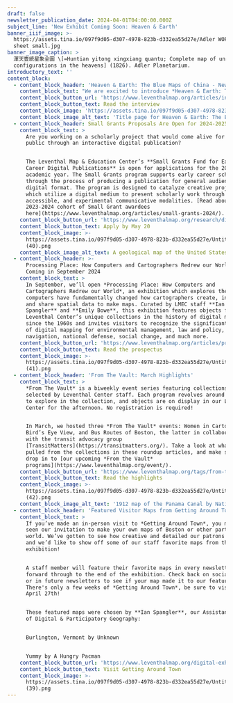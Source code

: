 ```yaml
---
draft: false
newsletter_publication_date: 2024-04-01T04:00:00.000Z
subject_line: 'New Exhibit Coming Soon: Heaven & Earth'
banner_iiif_image: >-
  https://assets.tina.io/097f9d05-d307-4978-823b-d332ea55d27e/Adler WOP 69 AJR
  sheet small.jpg
banner_image_caption: >
  渾天壹統星象全圖 \[=Huntian yitong xingxiang quantu; Complete map of unified star
  configurations in the heavens] (1826). Adler Planetarium.
introductory_text: ''
content_block:
  - content_block_header: 'Heaven & Earth: The Blue Maps of China - New Exhibition Opening May 11'
    content_block_text: "We are excited to introduce *Heaven & Earth: The Blue Maps of China*, our newest exhibition debuting May 11, 2024 at the Leventhal Map & Education Center.\n\nThis exhibition considers two series of large-format maps printed using Prussian blue—one terrestrial and one celestial. *Heaven & Earth* puts these two maps, never before exhibited together, into the context of China during the Qing Dynasty, and reveals them as unique in the global history of mapmaking.\n\nThe exhibition is guest curated by **Dr. Richard Pegg**, Director and Curator\_of the MacLean Collection in Chicago, IL. Check out our interview with Dr. Pegg for an in-depth look at the show.\n"
    content_block_button_url: 'https://www.leventhalmap.org/articles/interview-richard-pegg/'
    content_block_button_text: Read the interview
    content_block_image: 'https://assets.tina.io/097f9d05-d307-4978-823b-d332ea55d27e/H&E Promo.png'
    content_block_image_alt_text: 'Title page for Heaven & Earth: The Blue Maps of China'
  - content_block_header: Small Grants Proposals Are Open for 2024-2025 Season
    content_block_text: >
      Are you working on a scholarly project that would come alive for the
      public through an interactive digital publication?


      The Leventhal Map & Education Center’s **Small Grants Fund for Early
      Career Digital Publications** is open for applications for the 2024-2025
      academic year. The Small Grants program supports early career scholars
      through the process of producing a publication for general audiences in a
      digital format. The program is designed to catalyze creative projects
      which utilize a digital medium to present scholarly work through engaging,
      accessible, and experimental communicative modalities. [Read about our
      2023-2024 cohort of Small Grant awardees
      here](https://www.leventhalmap.org/articles/small-grants-2024/).
    content_block_button_url: 'https://www.leventhalmap.org/research/digital-publication-small-grants/'
    content_block_button_text: Apply by May 20
    content_block_image: >-
      https://assets.tina.io/097f9d05-d307-4978-823b-d332ea55d27e/Untitled
      (40).png
    content_block_image_alt_text: A geological map of the United States by Edward Hitchcock.
  - content_block_header: >-
      Processing Place: How Computers and Cartographers Redrew our World -
      Coming in September 2024
    content_block_text: >
      In September, we’ll open *Processing Place: How Computers and
      Cartographers Redrew our World*, an exhibition which explores the ways
      computers have fundamentally changed how cartographers create, interpret,
      and share spatial data to make maps. Curated by LMEC staff **Ian
      Spangler** and **Emily Bowe**, this exhibition features objects from the
      Leventhal Center’s unique collections in the history of digital mapping
      since the 1960s and invites visitors to recognize the significant impacts
      of digital mapping for environmental management, law and policy,
      navigation, national defense, social change, and much more.
    content_block_button_url: 'https://www.leventhalmap.org/articles/processing-place-announcement/'
    content_block_button_text: Read the prospectus
    content_block_image: >-
      https://assets.tina.io/097f9d05-d307-4978-823b-d332ea55d27e/Untitled
      (41).png
  - content_block_header: 'From The Vault: March Highlights'
    content_block_text: >
      *From The Vault* is a biweekly event series featuring collections objects
      selected by Leventhal Center staff. Each program revolves around a theme
      to explore in the collection, and objects are on display in our Learning
      Center for the afternoon. No registration is required!


      In March, we hosted three *From The Vault* events: Women in Cartography,
      Bird’s Eye View, and Bus Routes of Boston, the latter in collaboration
      with the transit advocacy group
      [TransitMatters](https://transitmatters.org/). Take a look at what we
      pulled from the collections in these roundup articles, and make sure to
      drop in to [our upcoming *From the Vault*
      programs](https://www.leventhalmap.org/event/).
    content_block_button_url: 'https://www.leventhalmap.org/tags/from-the-vault/'
    content_block_button_text: Read the highlights
    content_block_image: >-
      https://assets.tina.io/097f9d05-d307-4978-823b-d332ea55d27e/Untitled
      (42).png
    content_block_image_alt_text: '1912 map of the Panama Canal by National Geographic '
  - content_block_header: 'Featured Visitor Maps from Getting Around Town '
    content_block_text: >
      If you’ve made an in-person visit to *Getting Around Town*, you may have
      seen our invitation to make your own maps of Boston or other parts of the
      world. We’ve gotten to see how creative and detailed our patrons have been
      and we’d like to show off some of our staff favorite maps from the
      exhibition!


      A staff member will feature their favorite maps in every newsletter going
      forward through to the end of the exhibition. Check back on social media
      or in future newsletters to see if your map made it to our feature.
      There's only a few weeks of *Getting Around Town*, be sure to visit before
      April 27th!


      These featured maps were chosen by **Ian Spangler**, our Assistant Curator
      of Digital & Participatory Geography:


      Burlington, Vermont by Unknown


      Yummy by A Hungry Pacman
    content_block_button_url: 'https://www.leventhalmap.org/digital-exhibitions/getting-around-town/'
    content_block_button_text: Visit Getting Around Town
    content_block_image: >-
      https://assets.tina.io/097f9d05-d307-4978-823b-d332ea55d27e/Untitled
      (39).png
---
```


